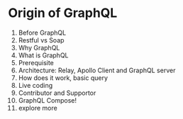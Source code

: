 # Origin of GraphQL

1. Before GraphQL
2. Restful vs Soap 
3. Why GraphQL
4. What is GraphQL
5. Prerequisite 
6. Architecture: Relay, Apollo Client and GraphQL server
7. How does it work, basic query
8. Live coding
9. Contributor and Supportor
10. GraphQL Compose!
11. explore more